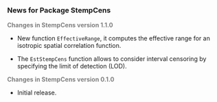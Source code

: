 
### News for Package StempCens

<font color='grey'>**Changes in StempCens version 1.1.0**</font>

* New function `EffectiveRange`, it computes the effective range for an isotropic spatial correlation function.

* The `EstStempCens` function allows to consider interval censoring by specifying the limit of detection (LOD).

<font color='grey'>**Changes in StempCens version 0.1.0**</font>

* Initial release.
